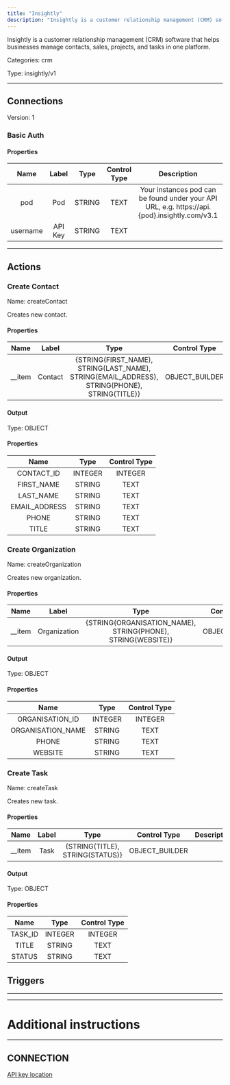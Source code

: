 ```yaml
---
title: "Insightly"
description: "Insightly is a customer relationship management (CRM) software that helps businesses manage contacts, sales, projects, and tasks in one platform."
---
```


Insightly is a customer relationship management (CRM) software that helps businesses manage contacts, sales, projects, and tasks in one platform.


Categories: crm


Type: insightly/v1

<hr />



## Connections

Version: 1


### Basic Auth

#### Properties

|      Name       |      Label     |     Type     |     Control Type     |     Description     |     Required        |
|:--------------:|:--------------:|:------------:|:--------------------:|:-------------------:|:-------------------:|
| pod | Pod | STRING | TEXT  |  Your instances pod can be found under your API URL, e.g. https://api.{pod}.insightly.com/v3.1  |  true  |
| username | API Key | STRING | TEXT  |  | true  |





<hr />



## Actions


### Create Contact
Name: createContact

Creates new contact.

#### Properties

|      Name       |      Label     |     Type     |     Control Type     |     Description     |     Required        |
|:--------------:|:--------------:|:------------:|:--------------------:|:-------------------:|:-------------------:|
| __item | Contact | {STRING\(FIRST_NAME), STRING\(LAST_NAME), STRING\(EMAIL_ADDRESS), STRING\(PHONE), STRING\(TITLE)} | OBJECT_BUILDER  |  | true  |


#### Output



Type: OBJECT


#### Properties

|     Name     |     Type     |     Control Type     |
|:------------:|:------------:|:--------------------:|
| CONTACT_ID | INTEGER | INTEGER  |
| FIRST_NAME | STRING | TEXT  |
| LAST_NAME | STRING | TEXT  |
| EMAIL_ADDRESS | STRING | TEXT  |
| PHONE | STRING | TEXT  |
| TITLE | STRING | TEXT  |






### Create Organization
Name: createOrganization

Creates new organization.

#### Properties

|      Name       |      Label     |     Type     |     Control Type     |     Description     |     Required        |
|:--------------:|:--------------:|:------------:|:--------------------:|:-------------------:|:-------------------:|
| __item | Organization | {STRING\(ORGANISATION_NAME), STRING\(PHONE), STRING\(WEBSITE)} | OBJECT_BUILDER  |  | true  |


#### Output



Type: OBJECT


#### Properties

|     Name     |     Type     |     Control Type     |
|:------------:|:------------:|:--------------------:|
| ORGANISATION_ID | INTEGER | INTEGER  |
| ORGANISATION_NAME | STRING | TEXT  |
| PHONE | STRING | TEXT  |
| WEBSITE | STRING | TEXT  |






### Create Task
Name: createTask

Creates new task.

#### Properties

|      Name       |      Label     |     Type     |     Control Type     |     Description     |     Required        |
|:--------------:|:--------------:|:------------:|:--------------------:|:-------------------:|:-------------------:|
| __item | Task | {STRING\(TITLE), STRING\(STATUS)} | OBJECT_BUILDER  |  | true  |


#### Output



Type: OBJECT


#### Properties

|     Name     |     Type     |     Control Type     |
|:------------:|:------------:|:--------------------:|
| TASK_ID | INTEGER | INTEGER  |
| TITLE | STRING | TEXT  |
| STATUS | STRING | TEXT  |








## Triggers



<hr />

<hr />

# Additional instructions
<hr />

## CONNECTION

[API key location](https://crm.na1.insightly.com/Users/UserSettings)
